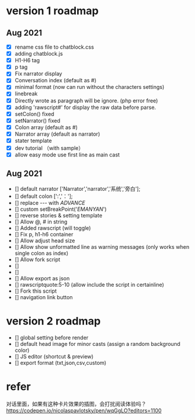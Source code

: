 # version 1 roadmap
## Aug 2021
- [x] rename css file to chatblock.css
- [x] adding chatblock.js
- [x] H1-H6 tag
- [x] p tag
- [x] Fix narrator display
- [x] Conversation index (default as #)
- [x] minimal format (now can run without the characters settings)
- [x] linebreak
- [x] Directly wrote as paragraph will be ignore. (php error free)
- [x] adding 'rawscript#' for display the raw data before parse.
- [x] setColon() fixed
- [x] setNarrator() fixed
- [x] Colon array (default as #)
- [x] Narrator array (default as narrator)
- [x] stater template
- [x] dev tutorial （with sample）
- [x] allow easy mode use first line as main cast
## Aug 2021
- [] default narrator ['Narrator','narrator','系统','旁白'];
- [] default colon [':','：'];
- [] replace --- with _ADVANCE_
- [] custom setBreakPoint('_EMANYAN_')
- [] reverse stories & setting template
- [] Allow @, # in string
- [] Added rawscript (will toggle)
- [] Fix p, h1-h6 container
- [] Allow adjust head size
- [] Allow show unformatted line as warning messages (only works when single colon as index)
- [] Allow fork script
- [] 
- [] 
- [] Allow export as json 
- [] rawscriptquote:5-10 (allow include the script in certainline)
- [] Fork this script
- [] navigation link button

# version 2 roadmap
- [] global setting before render
- [] default head image for minor casts (assign a random background color)
- [] JS editor (shortcut & preview)
- [] export format (txt,json,csv,custom)



# refer
对话里面，如果有这种卡片效果的插图，会打扰阅读体验吗？
https://codepen.io/nicolaspavlotsky/pen/wqGgLO?editors=1100